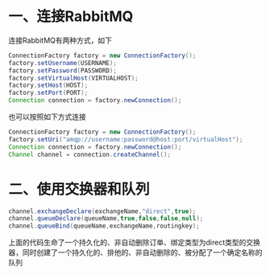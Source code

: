 # 一、连接RabbitMQ

连接RabbitMQ有两种方式，如下

```java
ConnectionFactory factory = new ConnectionFactory();
factory.setUsername(USERNAME);
factory.setPassword(PASSWORD);
factory.setVirtualHost(VIRTUALHOST);
factory.setHost(HOST);
factory.setPort(PORT);
Connection connection = factory.newConnection();
```

也可以按照如下方式连接

```java
ConnectionFactory factory = new ConnectionFactory();
factory.setUri("amqp://username:password@host:port/virtualHost");
Connection connection = factory.newConnection();
Channel channel = connection.createChannel();
```

# 二、使用交换器和队列

```java
channel.exchangeDeclare(exchangeName,"direct",true);
channel.queueDeclare(queueName,true,false,false,null);
channel.queueBind(queueName,exchangeName,routingkey);
```

上面的代码生命了一个持久化的、非自动删除订单、绑定类型为direct类型的交换器，同时创建了一个持久化的、排他的、非自动删除的、被分配了一个确定名称的队列

